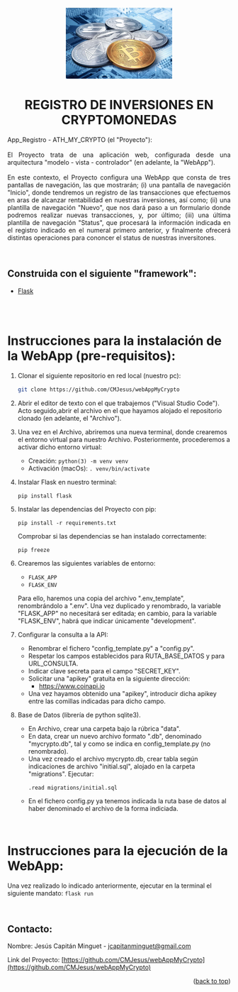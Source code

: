 <div id="top"></div>

<!-- PROJECT LOGO -->
<br />
<div align="center">
  <a href="https://github.com/CMJesus/webAppMyCrypto">
    <img src="appRegistro/static/broker.jpeg" alt="Logo" width="240" height="160">
  </a>

<!-- PROJECT DESCRIPTION -->
<h1 align="center">REGISTRO DE INVERSIONES EN CRYPTOMONEDAS</h1>
  <p align="justify">
    App_Registro - ATH_MY_CRYPTO (el "Proyecto"):
    <br />
    <br />
    El Proyecto trata de una aplicación web, configurada desde una arquitectura "modelo - vista - controlador" (en adelante, la "WebApp").
    <br />
    <br />
    En este contexto, el Proyecto configura una WebApp que consta de tres pantallas de navegación, las que mostrarán; (i) una pantalla de navegación "Inicio", donde tendremos un registro de las transacciones que efectuemos en aras de alcanzar rentabilidad en nuestras inversiones, así como; (ii) una plantilla de navegación "Nuevo", que nos dará paso a un formulario donde podremos realizar nuevas transacciones, y, por último; (iii) una última plantilla de navegación "Status", que procesará la información indicada en el registro indicado en el numeral primero anterior, y finalmente ofrecerá distintas operaciones para cononcer el status de nuestras inversitones.     
  </p>
  <br />
</div>

<!-- TECHNICAL DESCRIPTION -->
## Construida con el siguiente "framework":
* [Flask](https://flask.palletsprojects.com/en/2.0.x/) 

<br />
<br />

# Instrucciones para la instalación de la WebApp (pre-requisitos):

1. Clonar el siguiente repositorio en red local (nuestro pc):
    ```sh
    git clone https://github.com/CMJesus/webAppMyCrypto
    ```

2. Abrir el editor de texto con el que trabajemos ("Visual Studio Code"). Acto seguido,abrir el archivo en el que hayamos alojado el repositorio clonado (en adelante, el "Archivo").

3. Una vez en el Archivo, abriremos una nueva terminal, donde crearemos el entorno virtual para nuestro Archivo. Posteriormente, procederemos a activar dicho entorno virtual:
    - Creación: ```python(3) -m venv venv```
    - Activación (macOs): ```. venv/bin/activate```

3. Instalar Flask en nuestro terminal:
    ```
    pip install flask
    ```

6. Instalar las dependencias del Proyecto con pip:
    ```
    pip install -r requirements.txt
    ```

    Comprobar si las dependencias se han instalado correctamente:
    ```
    pip freeze
    ```

5. Crearemos las siguientes variables de entorno:
    - ```FLASK_APP```
    - ```FLASK_ENV```
    
    Para ello, haremos una copia del archivo ".env_template", renombrándolo a ".env". Una vez duplicado y renombrado, la variable "FLASK_APP" no necesitará ser editada; en cambio, para la variable "FLASK_ENV", habrá que indicar únicamente "development".

6. Configurar la consulta a la API:
    - Renombrar el fichero "config_template.py" a "config.py".
    - Respetar los campos establecidos para RUTA_BASE_DATOS y para URL_CONSULTA.
    - Indicar clave secreta para el campo "SECRET_KEY".
    - Solicitar una "apikey" gratuita en la siguiente dirección:
        * https://www.coinapi.io
    - Una vez hayamos obtenido una "apikey", introducir dicha apikey entre las comillas indicadas para dicho campo. 

7. Base de Datos (librería de python sqlite3).
    - En Archivo, crear una carpeta bajo la rúbrica "data".
    - En data, crear un nuevo archivo formato ".db", denominado "mycrypto.db", tal y como se indica en config_template.py (no renombrado).
    - Una vez creado el archivo mycrypto.db, crear tabla según indicaciones de archivo "initial.sql", alojado en la carpeta "migrations". Ejecutar:
        ```
        .read migrations/initial.sql
        ```
    - En el fichero config.py ya tenemos indicada la ruta base de datos al haber denominado el archivo de la forma indiciada.

<br />

# Instrucciones para la ejecución de la WebApp:
Una vez realizado lo indicado anteriormente, ejecutar en la terminal el siguiente mandato: ```flask run```

<br />

<!-- CONTACT -->
## Contacto:

Nombre: Jesús Capitán Minguet - jcapitanminguet@gmail.com

Link del Proyecto: [https://github.com/CMJesus/webAppMyCrypto](https://github.com/CMJesus/webAppMyCrypto)

<p align="right">(<a href="#top">back to top</a>)</p>